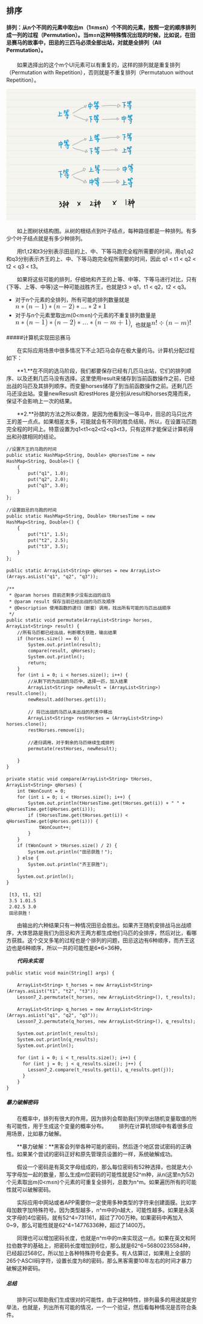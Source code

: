 ## 排序

#### 排列：从n个不同的元素中取出m（1≤m≤n）个不同的元素，按照一定的顺序排列成一列的过程（Permutation）。当m=n这种特殊情况出现的时候，比如说，在田忌赛马的故事中，田忌的三匹马必须全部出站，对就是全排列（All Permutation）。

　　如果选择出的这个m个UI元素可以有重复的，这样的排列就是重复排列（Permutation with Repetition），否则就是不重复排列（Permutatuon without Repetition）。


![田忌赛马队形排列.png](https://github.com/huangruqi88/MathLearningSample/blob/master/pictures/%E6%8E%92%E5%88%97%20-%20%E7%94%B0%E5%BF%8C%E8%B5%9B%E9%A9%AC.png)

　　如上图树状结构图。从树的根结点到叶子结点，每种路径都是一种排列。有多少个叶子结点就是有多少种排列。

　　用t1,t2和t3分别表示田忌的上、中、下等马跑完全程所需要的时间，用q1,q2和q3分别表示齐王的上、中、下等马跑完全程所需要的时间，因此 q1 < t1 < q2 < t2 < q3 < t3。

　　如果将这些可能的排列，仔细地和齐王的上等、中等、下等马进行对比，只有{下等、上等、中等}这一种可能战胜齐王，也就是t3 > q1，t1 < q2，t2 < q3。

+ 对于n个元素的全排列，所有可能的排列数量就是![排列n的阶乘.png](https://github.com/huangruqi88/MathLearningSample/blob/master/pictures/排列n的阶乘.png)
+ 对于与n个元素里取出m(0<m≤n)个元素的不重复排列数量是![不重复排列.png](https://github.com/huangruqi88/MathLearningSample/blob/master/pictures/不重复排列.png)，也就是![不重复排列2.png](https://github.com/huangruqi88/MathLearningSample/blob/master/pictures/不重复排列2.png)


#####计算机实现田忌赛马

　　在实际应用场景中很多情况下不止3匹马会存在极大量的马。计算机分配过程如下：

　　**1.**在不同的选马阶段，我们都要保存已经有几匹马出站，它们的排列顺序、以及还剩几匹马没有选择。这里使用result来储存到当前函数操作之前，已经出战的马匹及其排列顺序。而变量horses储存了到当前函数操作之前。还剩几匹马还没出站。变量newResuslt 和restHores 是分别从result和horses克隆而来，保证不会影响上一次的结果。

　　**2.**孙膑的方法之所以奏效，是因为他看到没一等马中，田忌的马只比齐王的差一点点。如果相差太多，可能就会有不同的胜负结局，所以，在设置马匹跑完全程的时间上。特意设置为q1<t1<q2<t2<q3<t3，只有这样才能保证计算机得出和孙膑相同的结论。

	//设置齐王的马跑的时间
    public static HashMap<String, Double> qHorsesTime = new HashMap<String, Double>() {
        {
            put("q1", 1.0);
            put("q2", 2.0);
            put("q3", 3.0);
        }
    };

    //设置田忌的马跑的时间
    public static HashMap<String, Double> tHorsesTime = new HashMap<String, Double>() {
        {
            put("t1", 1.5);
            put("t2", 2.5);
            put("t3", 3.5);
        }
    };

    public static ArrayList<String> qHorses = new ArrayList<>(Arrays.asList("q1", "q2", "q3"));

    /**
     * @param horses 目前还剩多少没有出战的战马
     * @param result 保存当前已经出战的马匹及顺序
     * @Description 使用函数的递归（嵌套）调用，找出所有可能的马匹出战顺序
     */
    public static void permutate(ArrayList<String> horses, ArrayList<String> result) {
        //所有马匹都已经出战，判断哪方获胜，输出结果
        if (horses.size() == 0) {
            System.out.println(result);
            compare(result, qHorses);
            System.out.println();
            return;
        }
        for (int i = 0; i < horses.size(); i++) {
            //从剩下的为出战的马匹中，选择一匹，加入结果
            ArrayList<String> newResult = (ArrayList<String>) result.clone();
            newResult.add(horses.get(i));

            // 将已出战的马匹从未出战的列表中移出
            ArrayList<String> restHorses = (ArrayList<String>) horses.clone();
            restHorses.remove(i);

            //递归调用，对于剩余的马匹继续生成排列
            permutate(restHorses, newResult);

        }
    }

    private static void compare(ArrayList<String> tHorses, ArrayList<String> qHorses) {
        int tWonCount = 0;
        for (int i = 0; i < tHorses.size(); i++) {
            System.out.println(tHorsesTime.get(tHorses.get(i)) + " " + qHorsesTime.get(qHorses.get(i)));
            if (tHorsesTime.get(tHorses.get(i)) < qHorsesTime.get(qHorses.get(i))) {
                tWonCount++;
            }
        }
        if (tWonCount > tHorses.size() / 2) {
            System.out.println("田忌获胜！");
        } else {
            System.out.println("齐王获胜");
        }
        System.out.println();
    }

	 [t3, t1, t2]
	 3.5 1.01.5 
	 2.02.5 3.0
	 田忌获胜！


　　由输出的六种结果只有一种情况田忌会胜出。如果齐王随机安排战马出战顺序，大体思路是我们为田忌和齐王两方都生成他们马匹的全排序，然后对比，看哪方获胜。这个交叉多笔的过程也是个排列的问题，田忌这边有6种顺序，而齐王这边也是6种顺序，所以一共的可能性是6*6=36种，

　　***代码未实现***

	
	public static void main(String[] args) {
    
	    ArrayList<String> t_horses = new ArrayList<String>(Arrays.asList("t1", "t2", "t3"));
	    Lesson7_2.permutate(t_horses, new ArrayList<String>(), t_results);
	    
	    ArrayList<String> q_horses = new ArrayList<String>(Arrays.asList("q1", "q2", "q3"));
	    Lesson7_2.permutate(q_horses, new ArrayList<String>(), q_results);
	    
	    System.out.println(t_results);
	    System.out.println(q_results);
	    System.out.println();
	    
	    for (int i = 0; i < t_results.size(); i++) {
	      for (int j = 0; j < q_results.size(); j++) {
	        Lesson7_2.compare(t_results.get(i), q_results.get(j));
	      }
	    }
	}
 

##### 暴力破解密码

　　在概率中，排列有很大的作用，因为排列会帮助我们列举出随机变量取值的所有可能性，用于生成这个变量的概率分布。
　　排列在计算机领域中有着很多应用场景，比如暴力破解。

　　**暴力破解：**黑客会列举各种可能的密码，然后逐个地区尝试密码的正确性。如果某个尝试的密码正好和原先管理员设置的一样，系统破解成功。

　　假设一个密码是有英文字母组成的，那么每位密码有52种选择，也就是大小写字母加一起的数量，那么生成m位密码的可能性就是52^m种，从n(这里n为52)个元素取出m(0<m≤n)个元素的可重复全排列，总数为n^m。如果遍历所有的可能性就可以破解密码。

　　实际应用中网站或者APP需要你一定使用多种类型的字符来创建面膜。比如字母加数字加特殊符号。因为类型越多，n^m中的n越大，可能性越多。如果是永英文字母的4位密码，就有52^4=731161，超过了700万种。如果密码中再加入0~9，那么可能性就是62^4=14776336种，超过了1400万。

　　同理也可以增加密码长度，也就是n^m中的m来实现这一点。如果在英文和阿拉伯数字的基础上，把密码长度增加到6位，那么就是62^6=56800235584种，已经超过568亿，所以加上各种特殊符号会更多。有人估算过，如果用上全部的265个ASCII码字符，设置长度为8的密码，那么黑客需要10年左右的时间才暴力破解这种密码。


##### 总结
　　排列可以帮助我们生成很对的可能性，由于这种特性，排列最多的用途就是穷举法，也就是，列出所有可能的情况，一个一个验证，然后看每种情况是否符合条件。
　　
